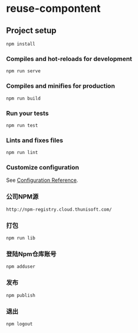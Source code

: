 # reuse-compontent

## Project setup
```
npm install
```

### Compiles and hot-reloads for development
```
npm run serve
```

### Compiles and minifies for production
```
npm run build
```

### Run your tests
```
npm run test
```

### Lints and fixes files
```
npm run lint
```

### Customize configuration
See [Configuration Reference](https://cli.vuejs.org/config/).

### 公司NPM源
```
http://npm-registry.cloud.thunisoft.com/
```

### 打包
```
npm run lib
```

### 登陆Npm仓库账号
```
npm adduser
```

### 发布
```
npm publish
```

### 退出
```
npm logout
```